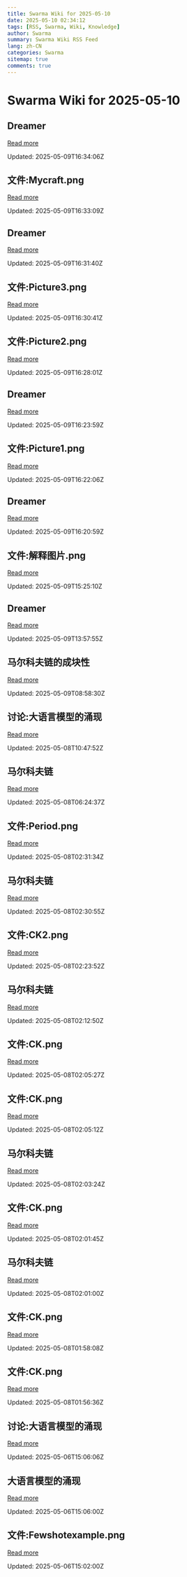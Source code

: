 ```yaml
---
title: Swarma Wiki for 2025-05-10
date: 2025-05-10 02:34:12
tags: [RSS, Swarma, Wiki, Knowledge]
author: Swarma
summary: Swarma Wiki RSS Feed
lang: zh-CN
categories: Swarma
sitemap: true
comments: true
---
```


# Swarma Wiki for 2025-05-10

## Dreamer
[Read more](https://wiki.swarma.org/index.php?title=Dreamer&diff=43764&oldid=43762)

Updated: 2025-05-09T16:34:06Z

## 文件:Mycraft.png
[Read more](https://wiki.swarma.org/index.php?title=%E6%96%87%E4%BB%B6:Mycraft.png&diff=43763&oldid=0)

Updated: 2025-05-09T16:33:09Z

## Dreamer
[Read more](https://wiki.swarma.org/index.php?title=Dreamer&diff=43762&oldid=43759)

Updated: 2025-05-09T16:31:40Z

## 文件:Picture3.png
[Read more](https://wiki.swarma.org/index.php?title=%E6%96%87%E4%BB%B6:Picture3.png&diff=43761&oldid=0)

Updated: 2025-05-09T16:30:41Z

## 文件:Picture2.png
[Read more](https://wiki.swarma.org/index.php?title=%E6%96%87%E4%BB%B6:Picture2.png&diff=43760&oldid=0)

Updated: 2025-05-09T16:28:01Z

## Dreamer
[Read more](https://wiki.swarma.org/index.php?title=Dreamer&diff=43759&oldid=43757)

Updated: 2025-05-09T16:23:59Z

## 文件:Picture1.png
[Read more](https://wiki.swarma.org/index.php?title=%E6%96%87%E4%BB%B6:Picture1.png&diff=43758&oldid=0)

Updated: 2025-05-09T16:22:06Z

## Dreamer
[Read more](https://wiki.swarma.org/index.php?title=Dreamer&diff=43757&oldid=43752)

Updated: 2025-05-09T16:20:59Z

## 文件:解释图片.png
[Read more](https://wiki.swarma.org/index.php?title=%E6%96%87%E4%BB%B6:%E8%A7%A3%E9%87%8A%E5%9B%BE%E7%89%87.png&diff=43753&oldid=0)

Updated: 2025-05-09T15:25:10Z

## Dreamer
[Read more](https://wiki.swarma.org/index.php?title=Dreamer&diff=43752&oldid=43602)

Updated: 2025-05-09T13:57:55Z

## 马尔科夫链的成块性
[Read more](https://wiki.swarma.org/index.php?title=%E9%A9%AC%E5%B0%94%E7%A7%91%E5%A4%AB%E9%93%BE%E7%9A%84%E6%88%90%E5%9D%97%E6%80%A7&diff=43751&oldid=43517)

Updated: 2025-05-09T08:58:30Z

## 讨论:大语言模型的涌现
[Read more](https://wiki.swarma.org/index.php?title=%E8%AE%A8%E8%AE%BA:%E5%A4%A7%E8%AF%AD%E8%A8%80%E6%A8%A1%E5%9E%8B%E7%9A%84%E6%B6%8C%E7%8E%B0&diff=43750&oldid=43720)

Updated: 2025-05-08T10:47:52Z

## 马尔科夫链
[Read more](https://wiki.swarma.org/index.php?title=%E9%A9%AC%E5%B0%94%E7%A7%91%E5%A4%AB%E9%93%BE&diff=43749&oldid=43734)

Updated: 2025-05-08T06:24:37Z

## 文件:Period.png
[Read more](https://wiki.swarma.org/index.php?title=%E6%96%87%E4%BB%B6:Period.png&diff=43735&oldid=0)

Updated: 2025-05-08T02:31:34Z

## 马尔科夫链
[Read more](https://wiki.swarma.org/index.php?title=%E9%A9%AC%E5%B0%94%E7%A7%91%E5%A4%AB%E9%93%BE&diff=43734&oldid=43728)

Updated: 2025-05-08T02:30:55Z

## 文件:CK2.png
[Read more](https://wiki.swarma.org/index.php?title=%E6%96%87%E4%BB%B6:CK2.png&diff=43729&oldid=0)

Updated: 2025-05-08T02:23:52Z

## 马尔科夫链
[Read more](https://wiki.swarma.org/index.php?title=%E9%A9%AC%E5%B0%94%E7%A7%91%E5%A4%AB%E9%93%BE&diff=43728&oldid=43724)

Updated: 2025-05-08T02:12:50Z

## 文件:CK.png
[Read more](https://wiki.swarma.org/index.php/%E6%96%87%E4%BB%B6:CK.png)

Updated: 2025-05-08T02:05:27Z

## 文件:CK.png
[Read more](https://wiki.swarma.org/index.php?title=%E6%96%87%E4%BB%B6:CK.png&diff=43725&oldid=0)

Updated: 2025-05-08T02:05:12Z

## 马尔科夫链
[Read more](https://wiki.swarma.org/index.php?title=%E9%A9%AC%E5%B0%94%E7%A7%91%E5%A4%AB%E9%93%BE&diff=43724&oldid=43723)

Updated: 2025-05-08T02:03:24Z

## 文件:CK.png
[Read more](https://wiki.swarma.org/index.php/%E6%96%87%E4%BB%B6:CK.png)

Updated: 2025-05-08T02:01:45Z

## 马尔科夫链
[Read more](https://wiki.swarma.org/index.php?title=%E9%A9%AC%E5%B0%94%E7%A7%91%E5%A4%AB%E9%93%BE&diff=43723&oldid=43640)

Updated: 2025-05-08T02:01:00Z

## 文件:CK.png
[Read more](https://wiki.swarma.org/index.php?title=%E6%96%87%E4%BB%B6:CK.png&diff=43722&oldid=0)

Updated: 2025-05-08T01:58:08Z

## 文件:CK.png
[Read more](https://wiki.swarma.org/index.php?title=%E6%96%87%E4%BB%B6:CK.png&diff=43721&oldid=0)

Updated: 2025-05-08T01:56:36Z

## 讨论:大语言模型的涌现
[Read more](https://wiki.swarma.org/index.php?title=%E8%AE%A8%E8%AE%BA:%E5%A4%A7%E8%AF%AD%E8%A8%80%E6%A8%A1%E5%9E%8B%E7%9A%84%E6%B6%8C%E7%8E%B0&diff=43720&oldid=43715)

Updated: 2025-05-06T15:06:06Z

## 大语言模型的涌现
[Read more](https://wiki.swarma.org/index.php?title=%E5%A4%A7%E8%AF%AD%E8%A8%80%E6%A8%A1%E5%9E%8B%E7%9A%84%E6%B6%8C%E7%8E%B0&diff=43719&oldid=43716)

Updated: 2025-05-06T15:06:00Z

## 文件:Fewshotexample.png
[Read more](https://wiki.swarma.org/index.php?title=%E6%96%87%E4%BB%B6:Fewshotexample.png&diff=43717&oldid=0)

Updated: 2025-05-06T15:02:00Z

